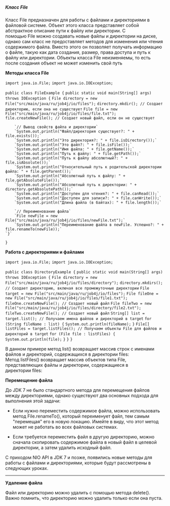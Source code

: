 ##### Класс File

Класс File предназначен для работы с файлами и директориями в файловой системе. Объект этого класса представляет собой абстрактное описание пути к файлу или директории. С помощью File можно создавать новые файлы и директории на диске, однако сам класс не предоставляет методов для изменения или чтения содержимого файла. Вместо этого он позволяет получать информацию о файле, такую как дата создания, размер, права доступа и путь к файлу или директории. Объекты класса File неизменяемы, то есть после создания объект не может изменить свой путь

**Методы класса File**

`import java.io.File;`
`import java.io.IOException;`

`public class FileExample {`
    `public static void main(String[] args) throws IOException {`
        `File directory = new File("src/main/java/ru/job4j/io/files");`
        `directory.mkdir(); // Создает директорию, если она не существует`
        `File file = new File("src/main/java/ru/job4j/io/files/file.txt");`
        `file.createNewFile(); // Создает новый файл, если он не существует`

        `// Вывод свойств файла и директории`
        `System.out.println("Файл/директория существует?: " + file.exists());`
        `System.out.println("Это директория?: " + file.isDirectory());`
        `System.out.println("Это файл?: " + file.isFile());`
        `System.out.println("Имя файла: " + file.getName());`
        `System.out.println("Путь к файлу: " + file.getPath());`
        `System.out.println("Путь к файлу абсолютный?: " + file.isAbsolute());`
        `System.out.println("Относительный путь к родительской директории файла: " + file.getParent());`
        `System.out.println("Абсолютный путь к файлу: " + file.getAbsoluteFile());`
        `System.out.println("Абсолютный путь к директории: " + directory.getAbsolutePath());`
        `System.out.println("Доступен для чтения?: " + file.canRead());`
        `System.out.println("Доступен для записи?: " + file.canWrite());`
        `System.out.println("Длина файла (в байтах): " + file.length());`

        `// Переименование файла`
        `File newFile = new File("src/main/java/ru/job4j/io/files/newFile.txt");`
        `System.out.println("Переименование файла в newFile. Успешно?: " + file.renameTo(newFile));`
    `}`
`}`

**Работа с директориями и файлами**

`import java.io.File;`
`import java.io.IOException;`

`public class DirectoryExample {`
    `public static void main(String[] args) throws IOException {`
        `File directory = new File("src/main/java/ru/job4j/io/files/directory");` 
        `directory.mkdirs(); // Создает директорию, включая все промежуточные директории`
        `File target = new File("src/main/java/ru/job4j/io/files");` 
        `File fileOne = new File("src/main/java/ru/job4j/io/files/file1.txt");` 
        `fileOne.createNewFile(); // Создает новый файл`
        `File fileTwo = new File("src/main/java/ru/job4j/io/files/directory/file2.txt");` 
        `fileTwo.createNewFile(); // Создает новый файл`
        `String[] list = target.list(); // Получаем имена файлов и директорий в target`
        `for (String fileName : list) {`
            `System.out.println(fileName);`
        `}`
        `File[] listFiles = target.listFiles(); // Получаем объекты File для файлов и директорий в target`
        `for (File file : listFiles) {`
            `System.out.println(file);`
        `}`
    `}`
`}`

В данном примере метод list() возвращает массив строк с именами файлов и директорий, содержащихся в директории files:
Метод listFiles() возвращает массив объектов типа File, представляющих файлы и директории, содержащиеся в директории files:


**Перемещение файла**

До JDK 7 не было стандартного метода для перемещения файлов между директориями, однако существуют два основных подхода для выполнения этой задачи:

- Если нужно переместить содержимое файла, можно использовать метод File.renameTo(), который переименует файл, тем самым "перемещая" его в новую локацию. Имейте в виду, что этот метод может не работать во всех файловых системах.
    
- Если требуется переместить файл в другую директорию, можно сначала скопировать содержимое файла в новый файл в целевой директории, а затем удалить исходный файл.
    

С приходом NIO API в JDK 7 и позже, появились новые методы для работы с файлами и директориями, которые будут рассмотрены в следующих уроках.

---

**Удаление файла**

Файл или директорию можно удалить с помощью метода delete(). Важно помнить, что директорию можно удалить только если она пуста.